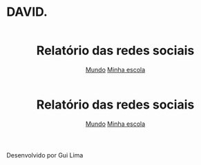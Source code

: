 # DAVID.
<!DOCTYPE html>
<html lang="pt-br">
<head>
    <meta charset="UTF-8">
    <meta name="viewport" content="width=device-width, initial-scale=1.0">
    <title>Redes Sociais</title>
</head>
<body>

</body>
</html>
<body>
    <header></header>
    <main></main>
    <footer></footer>
</body>
<header>
    <h1>Relatório das redes sociais</h1>
    <nav>
            <a href="index.html">Mundo</a>
            <a href="#">Minha escola</a>
    </nav>
</header>
<main class="graficos-section">
    <section id="graficos-container" class="graficos-container">
            <!-- crie os gráficos aqui -->
    </section>
</main>
<body>
    <header>
        <h1>Relatório das redes sociais</h1>
        <nav>
            <a href="index.html">Mundo</a>
            <a href="#">Minha escola</a>
        </nav>
    </header>
    <main class="graficos-section">
        <section id="graficos-container" class="graficos-container">
            <!-- crie os gráficos aqui -->
        </section>
    </main>
    <footer>
        <p>Desenvolvido por Gui Lima</p>
    </footer>
</body>


